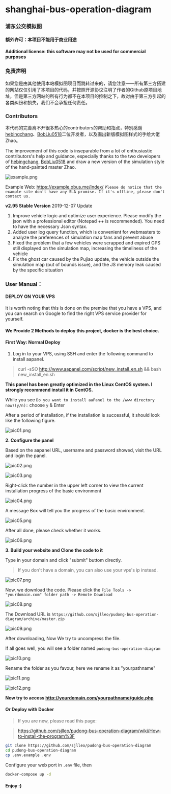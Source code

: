 # shanghai-bus-operation-diagram
### 浦东公交模拟图
#### **额外许可：本项目不能用于商业用途**
#### **Additional license: this software may not be used for commercial purposes**

### 免责声明
如果您是由其他使用本站模拟图项目而跳转过来的，请您注意——所有第三方搭建的网站仅仅引用了本项目的代码，并按照开源协议注明了作者的Github原项目地址，但是第三方网站的所有行为都不在本项目的控制之下，故对由于第三方引起的各类纠纷和损失，我们不会承担任何责任。

### Contributors
本代码的完善离不开很多热心的contributors的帮助和指点，特别感谢[hebingchang](https://github.com/hebingchang/pudong-bus-operation-diagram)、[BobLiu0518](https://github.com/BobLiu0518/Pudong-Bus-Operation-Diagram)二位开发者，以及画出新版模拟图样式的手绘大佬Zhao。

The improvement of this code is inseparable from a lot of enthusiastic contributors's help and guidance, especially thanks to the two developers of [hebingchang](https://github.com/hebingchang/pudong-bus-operation-diagram), [BobLiu0518](https://github.com/BobLiu0518/Pudong-Bus-Operation-Diagram) and draw a new version of the simulation style of the hand-painted master Zhao.

![example.png](https://i.loli.net/2020/02/11/Fcj8yvETWpd72hR.png)

Example Web: https://example.obus.me/Index/
`Please do notice that the example site don't have any SLA promise. If it's offline, please don't contact us.`

**v2.95 Stable Version** 2019-12-07 Update
1. Improve vehicle logic and optimize user experience. Please modify the json with a professional editor (Notepad ++ is recommended). You need to have the necessary Json syntax.
2. Added user log query function, which is convenient for webmasters to analyze the preferences of simulation map fans and prevent abuse
3. Fixed the problem that a few vehicles were scrapped and expired GPS still displayed on the simulation map, increasing the timeliness of the vehicle
4. Fix the ghost car caused by the Pujiao update, the vehicle outside the simulation map (out of bounds issue), and the JS memory leak caused by the specific situation
### User Manual：
#### DEPLOY ON YOUR VPS

It is worth noting that this is done on the premise that you have a VPS, and you can search on Google to find the right VPS service provider for yourself.

#### We Provide 2 Methods to deploy this project, docker is the best choice.

#### First Way: Normal Deploy

1. Log in to your VPS, using SSH and enter the following command to install aapanel.

> curl -sSO http://www.aapanel.com/script/new_install_en.sh && bash new_install_en.sh

**This panel has been greatly optimized in the Linux CentOS system. I strongly recommend install it in CentOS.**

While you see ```Do you want to install aaPanel to the /www directory now?(y/n):``` choose ```y``` & Enter

After a period of installation, if the installation is successful, it should look like the following figure.


![pic01.png](https://i.loli.net/2020/02/11/Ywa7SdMQUJsTfpK.png)


**2. Configure the panel**

Based on the aapanel URL, username and password showed, visit the URL and login the panel.

![pic02.png](https://i.loli.net/2020/02/11/dTqZvNf7P5cb2Aj.png)

![pic03.png](https://i.loli.net/2020/02/11/Kv5LzAdV34X8s9i.png)

Right-click the number in the upper left corner to view the current installation progress of the basic environment

![pic04.png](https://i.loli.net/2020/02/11/TIhaFlj2oRbcWBM.png)

A message Box will tell you the progress of the basic environment.

![pic05.png](https://i.loli.net/2020/02/11/zqKT6gEP8XoJUjn.png)

After all done, please check whether it works.

![pic06.png](https://i.loli.net/2020/02/11/4LFXgK58woGRrxZ.png)

**3. Build your website and Clone the code to it**

Type in your domain and click "submit" buttom directly.

> If you don't have a domain, you can also use your vps's ip instead.

![pic07.png](https://i.loli.net/2020/02/11/nl1ZzqboORpPJfN.png)

Now, we download the code. Please click the ```File Tools -> "yourdomain.com" folder path -> Remote Download```

![pic08.png](https://i.loli.net/2020/02/11/1wb2WG6HP8AYOru.png)

The Download URL is ```https://github.com/sjlleo/pudong-bus-operation-diagram/archive/master.zip```

![pic09.png](https://i.loli.net/2020/02/11/bZsYCST9NuBeoOF.png)

After downloading, Now We try to uncompress the file.

If all goes well, you will see a folder named ```pudong-bus-operation-diagram```

![pic10.png](https://i.loli.net/2020/02/11/px9f2WZ7ah6dQgo.png)

Rename the folder as you favour, here we rename it as "yourpathname"

![pic11.png](https://i.loli.net/2020/02/11/j3xXMbWUsdO1S4k.png)

![pic12.png](https://i.loli.net/2020/02/11/W1i9VnOuLImkvhF.png)

**Now try to access http://yourdomain.com/yourpathname/guide.php**

#### Or Deploy with Docker

> If you are new, please read this page:

> https://github.com/sjlleo/pudong-bus-operation-diagram/wiki/How-to-install-the-program%3F

```bash
git clone https://github.com/sjlleo/pudong-bus-operation-diagram
cd pudong-bus-operation-diagram
cp .env.example .env
```

Configure your web port in `.env` file, then

```bash
docker-compose up -d
```

#### Enjoy :)
